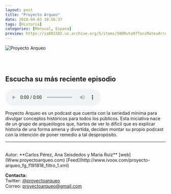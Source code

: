 ```yaml
---
layout: post
title: "Proyecto Arqueo"
date: 2018-04-03 10:56:37
tags: [Historia]
categories: [Mensual, Espana]
preview: https://ia801502.us.archive.org/5/items/500Ruta97ToniMateuArrom/300%20-%20Proyecto%20arqueo.jpeg
---
```


![Proyecto Arqueo](https://ia601502.us.archive.org/5/items/500Ruta97ToniMateuArrom/500%20-%20Proyecto%20arqueo.jpeg)

<br/>
<br/>

## Escucha su más reciente episodio

<!--reproductor-feed=http://www.ivoox.com/proyecto-arqueo_fg_f191818_filtro_1.xml-->
<!--reproductor-start-->
<audio id="audio" preload="auto" controls="" src="http://www.ivoox.com/episodio-16-arqueologia-comic_mf_29366293_feed_1.mp3"></audio>
<!--reproductor-end-->

Proyecto Arqueo es un podcast que cuenta con la seriedad mínima para divulgar conceptos históricos para todos los públicos. Esta iniciativa nace de un grupo de arqueólogos que, hartos de ver lo difícil que es explicar historia de una forma amena y divertida, deciden montar su propio podcast con la intención de poner remedio a tal despropósito.  

_ _ _
<br>
Autor: **Carlos Pérez, Ana Seisdedos y Maria Ruiz**  
[web](Www.proyectoarqueo.com)  
[Feed](http://www.ivoox.com/proyecto-arqueo_fg_f191818_filtro_1.xml)  


**Contacta:**  
Twitter: [@proyectoarqueo](https://twitter.com/proyectoarqueo)  
Correo: [proyectoarqueo@gmail.com](mailto:proyectoarqueo@gmail.com)  
